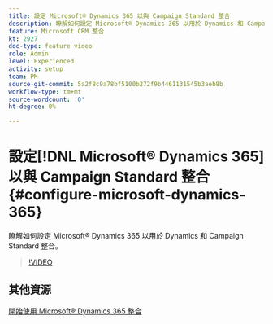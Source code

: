 ```yaml
---
title: 設定 Microsoft® Dynamics 365 以與 Campaign Standard 整合
description: 瞭解如何設定 Microsoft® Dynamics 365 以用於 Dynamics 和 Campaign Standard 整合。
feature: Microsoft CRM 整合
kt: 2927
doc-type: feature video
role: Admin
level: Experienced
activity: setup
team: PM
source-git-commit: 5a2f8c9a78bf5100b272f9b4461131545b3aeb8b
workflow-type: tm+mt
source-wordcount: '0'
ht-degree: 0%

---
```



# 設定[!DNL Microsoft® Dynamics 365]以與 Campaign Standard 整合 {#configure-microsoft-dynamics-365}

瞭解如何設定 Microsoft® Dynamics 365 以用於 Dynamics 和 Campaign Standard 整合。

>[!VIDEO](https://video.tv.adobe.com/v/27637?quality=12)

## 其他資源

[開始使用 Microsoft® Dynamics 365 整合](https://experienceleague.adobe.com/docs/campaign-standard/using/integrating-with-adobe-cloud/campaign-and-microsoft-dynamics-365/d365-acs-get-started.html?lang=zh-Hant)
